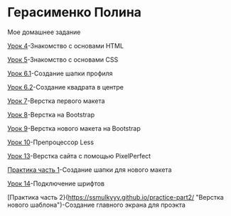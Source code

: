 # Герасименко Полина
Мое домашнее задание

[Урок 4](https://ssmulkyyy.github.io/lesson4/index.html "Html-книжка")-Знакомство с основами HTML

[Урок 5](https://ssmulkyyy.github.io/lesson5/ "Html-книжка")-Знакомство с основами CSS

[Урок 6.1](https://ssmulkyyy.github.io/lesson6/ "Шапка")-Создание шапки профиля

[Урок 6.2](https://ssmulkyyy.github.io/lesson6.1/ "Квадрат")-Создание квадрата в центре

[Урок 7](https://ssmulkyyy.github.io/lesson_7/ "Верстка первого макета")-Верстка первого макета

[Урок 8](https://ssmulkyyy.github.io/lesson8/ "Преимущества")-Верстка на Bootstrap

[Урок 9](https://ssmulkyyy.github.io/lesson9/ "Макет адаптированный под разные форматы экранов")-Верстка нового макета на Bootstrap

[Урок 10](https://ssmulkyyy.github.io/lesson10/less/main.less "Препроцессор Less")-Препроцессор Less

[Урок 13](https://ssmulkyyy.github.io/lesson13/ "Верстка нна PixelPerfect")-Верстка сайта с помощью PixelPerfect

[Практика часть 1](https://ssmulkyyy.github.io/lesson14-part1/ "Верстка нового шаблона")-Создание шапки для нового макета

[Урок 14](https://ssmulkyyy.github.io/lesson14/ "Шрифты")-Подключение шрифтов

[Практика часть 2}(https://ssmulkyyy.github.io/practice-part2/ "Верстка нового шаблона")-Создание главного экрана для проэкта
